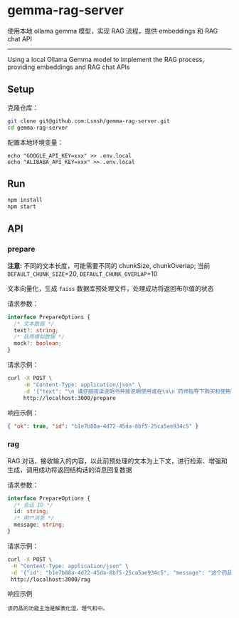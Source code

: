 # gemma-rag-server

使用本地 ollama gemma 模型，实现 RAG 流程，提供 embeddings 和 RAG chat API

---

Using a local Ollama Gemma model to implement the RAG process, providing embeddings and RAG chat APIs

## Setup

克隆仓库：

```sh
git clone git@github.com:Lsnsh/gemma-rag-server.git
cd gemma-rag-server
```

配置本地环境变量：

```
echo "GOOGLE_API_KEY=xxx" >> .env.local
echo "ALIBABA_API_KEY=xxx" >> .env.local
```

## Run

```sh
npm install
npm start
```

## API

### prepare

**注意:** 不同的文本长度，可能需要不同的 chunkSize, chunkOverlap; 当前 `DEFAULT_CHUNK_SIZE`=20, `DEFAULT_CHUNK_OVERLAP`=10

文本向量化，生成 `faiss` 数据库预处理文件，处理成功将返回布尔值的状态

请求参数：

```ts
interface PrepareOptions {
  /* 文本数据 */
  text?: string;
  /* 启用模拟数据 */
  mock?: boolean;
}
```

请求示例：

```sh
curl -X POST \
     -H "Content-Type: application/json" \
     -d '{"text": "\n 请仔细阅读说明书并按说明使用或在\n\n 药师指导下购买和使用\n\n 警示语：运动员慎用：本品含生半夏\n\n 【成份】苍术、陈皮、厚朴（姜制）、白\n\n 芷、茯苓、大腹皮、生半夏、甘草浸膏、\n\n 广香油、紫苏叶油；辅料为干姜汁、\n\n 药用乙醇。\n\n 【性状】本品为深棕色的澄清液体\n\n （贮存略有沉淀）；味辛、苦。\n\n 【功能主治】解表化湿，理气和中。用\n\n 于外感风寒、内伤湿滞或夏伤暑湿所\n\n 致的感冒，症见头痛昏重、胸膈痞闷、\n\n 脘腹胀痛、呕吐泄泻；胃肠型感冒见上\n\n 述证候者。\n\n 【规格】每支装10毫升\n\n 【用法用量】口服。一次半支（5毫升）～\n\n 1支（10毫升），一日2次，用时摇匀。\n\n 【不良反应】详见说明书。\n\n 【禁忌】详见说明书。\n\n 【注意事项】详见说明书。\n\n 【贮藏】密封。\n\n 【包装】塑料瓶装，每支装10毫升，每\n\n 盒装10支。\n\n 【批准文号】国药准字Z11020377"}' \
     http://localhost:3000/prepare
```

响应示例：

```json
{ "ok": true, "id": "b1e7b88a-4d72-45da-8bf5-25ca5ae934c5" }
```

### rag

RAG 对话，接收输入的内容，以此前预处理的文本为上下文，进行检索、增强和生成，调用成功将返回结构话的消息回复数据

请求参数：

```ts
interface PrepareOptions {
  /* 会话 ID */
  id: string;
  /* 用户消息 */
  message: string;
}
```

请求示例：

```sh
curl -X POST \
 -H "Content-Type: application/json" \
 -d '{"id": "b1e7b88a-4d72-45da-8bf5-25ca5ae934c5", "message": "这个药品的功能主治"}' \
 http://localhost:3000/rag
```

响应示例

```
该药品的功能主治是解表化湿，理气和中。
```
